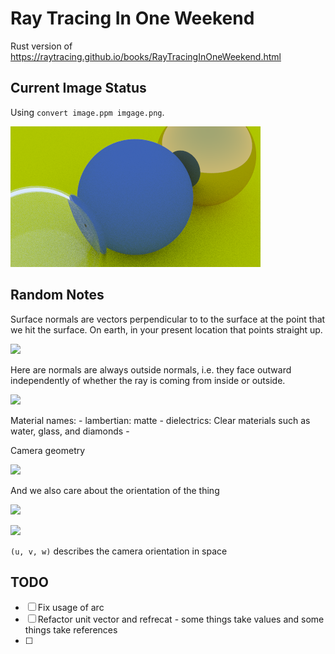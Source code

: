 # Ray Tracing In One Weekend

Rust version of https://raytracing.github.io/books/RayTracingInOneWeekend.html

## Current Image Status

Using `convert image.ppm imgage.png`.

![](https://raw.githubusercontent.com/gerrymanoim/ray_tracing_in_one_weekend/main/image.png)


## Random Notes

Surface normals are vectors perpendicular to to the surface at the point that we hit the surface. On earth, in your present location that points straight up.

![](https://raytracing.github.io/images/fig-1.05-sphere-normal.jpg)

Here are normals are always outside normals, i.e. they face outward independently of whether the ray is coming from inside or outside.

![](https://raytracing.github.io/images/fig-1.06-normal-sides.jpg)

Material names:
    - lambertian: matte
    - dielectrics: Clear materials such as water, glass, and diamonds
    -

Camera geometry

![](https://raytracing.github.io/images/fig-1.14-cam-view-geom.jpg)

And we also care about the orientation of the thing

![](https://raytracing.github.io/images/fig-1.15-cam-view-dir.jpg)

![](https://raytracing.github.io/images/fig-1.16-cam-view-up.jpg)

`(u, v, w)` describes the camera orientation in space


## TODO

- [ ] Fix usage of arc
- [ ] Refactor unit vector and refrecat - some things take values and some things take references
- [ ]
